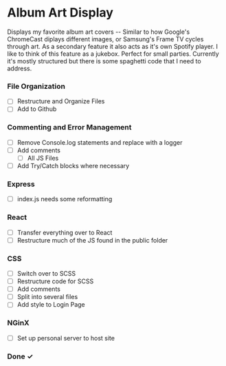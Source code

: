 # Album Art Display

Displays my favorite album art covers -- Similar to how Google's ChromeCast diplays different images, or Samsung's Frame TV cycles through art. As a secondary feature it also acts as it's own Spotify player. I like to think
of this feature as a jukebox. Perfect for small parties. Currently it's mostly structured but there is some spaghetti code that I need to address.

### File Organization

- [ ] Restructure and Organize Files
- [ ] Add to Github

### Commenting and Error Management

- [ ] Remove Console.log statements and replace with a logger
- [ ] Add comments
  - [ ] All JS Files
- [ ] Add Try/Catch blocks where necessary

### Express

- [ ] index.js needs some reformatting

### React

- [ ] Transfer everything over to React
- [ ] Restructure much of the JS found in the public folder

### CSS

- [ ] Switch over to SCSS
- [ ] Restructure code for SCSS
- [ ] Add comments
- [ ] Split into several files
- [ ] Add style to Login Page

### NGinX

- [ ] Set up personal server to host site

### Done ✓

